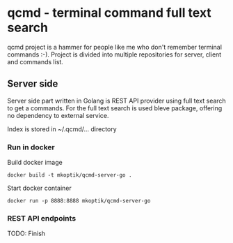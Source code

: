 # qcmd - terminal command full text search

qcmd project is a hammer for people like me who don't remember terminal commands :-). Project is divided into
multiple repositories for server, client and commands list. 

## Server side

Server side part written in Golang is REST API provider using full text search to get a commands. For the full text
search is used bleve package, offering no dependency to external service.

Index is stored in ~/.qcmd/... directory

### Run in docker

Build docker image

```
docker build -t mkoptik/qcmd-server-go .
```

Start docker container

```
docker run -p 8888:8888 mkoptik/qcmd-server-go
```

### REST API endpoints

TODO: Finish